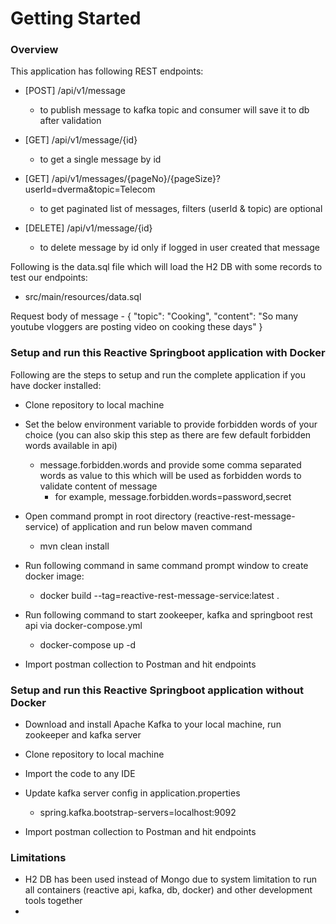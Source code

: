 # Getting Started

### Overview
This application has following REST endpoints:

* [POST] /api/v1/message 
	- to publish message to kafka topic and consumer will save it to db after validation
	
* [GET] /api/v1/message/{id} 
	- to get a single message by id
	
* [GET] /api/v1/messages/{pageNo}/{pageSize}?userId=dverma&topic=Telecom 
	- to get paginated list of messages, filters (userId & topic) are optional
	
* [DELETE] /api/v1/message/{id}
	- to delete message by id only if logged in user created that message

Following is the data.sql file which will load the H2 DB with some records to test our endpoints:
* src/main/resources/data.sql

Request body of message
	- 
	{
	    "topic": "Cooking",
	    "content": "So many youtube vloggers are posting video on cooking these days"
	}

### Setup and run this Reactive Springboot application with Docker
Following are the steps to setup and run the complete application if you have docker installed:

* Clone repository to local machine
	
* Set the below environment variable to provide forbidden words of your choice (you can also skip this step as there are few default forbidden words available in api)
	- message.forbidden.words and provide some comma separated words as value to this which will be used as forbidden words to validate content of message
		- for example, message.forbidden.words=password,secret

* Open command prompt in root directory (reactive-rest-message-service) of application and run below maven command
	- mvn clean install

* Run following command in same command prompt window to create docker image:
	- docker build --tag=reactive-rest-message-service:latest .

* Run following command to start zookeeper, kafka and springboot rest api via docker-compose.yml	
	- docker-compose up -d
	
* Import postman collection to Postman and hit endpoints

### Setup and run this Reactive Springboot application without Docker

* Download and install Apache Kafka to your local machine, run zookeeper and kafka server

* Clone repository to local machine

* Import the code to any IDE 

* Update kafka server config in application.properties
	- spring.kafka.bootstrap-servers=localhost:9092

* Import postman collection to Postman and hit endpoints

### Limitations

* H2 DB has been used instead of Mongo due to system limitation to run all containers (reactive api, kafka, db, docker) and other development tools together
* 